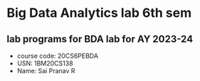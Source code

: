 # Big Data Analytics lab 6th sem  
## lab programs for BDA lab for AY 2023-24  
* course code: 20CS6PEBDA  
* USN: 1BM20CS138  
* Name: Sai Pranav R   
